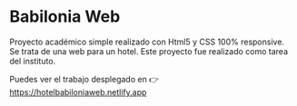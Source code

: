 # Babilonia Web
Proyecto académico simple realizado con Html5 y CSS 100% responsive. Se trata de una web para un hotel. Este proyecto fue realizado como tarea del instituto.

Puedes ver el trabajo desplegado en 👉 https://hotelbabiloniaweb.netlify.app